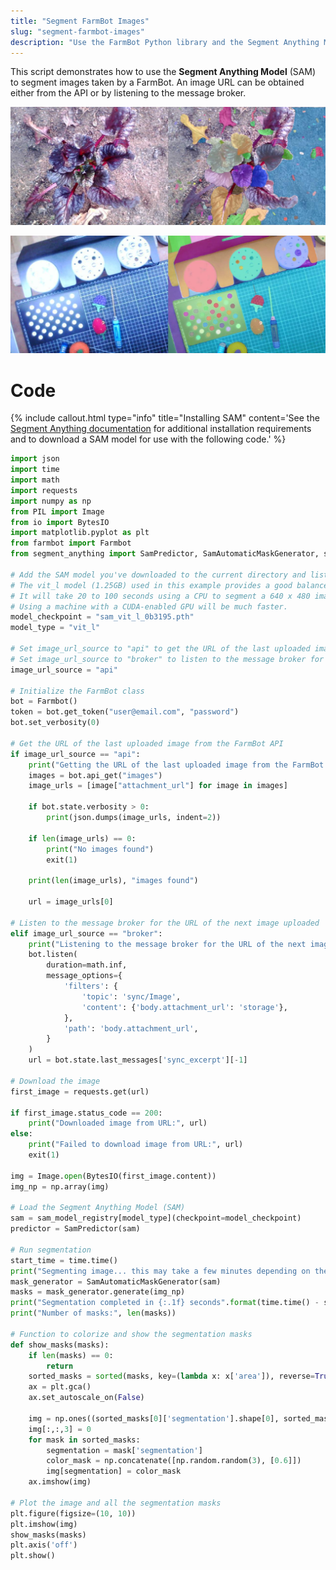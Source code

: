 ```yaml
---
title: "Segment FarmBot Images"
slug: "segment-farmbot-images"
description: "Use the FarmBot Python library and the Segment Anything Model to segment images taken by a FarmBot"
---
```


This script demonstrates how to use the **Segment Anything Model** (SAM) to segment images taken by a FarmBot. An image URL can be obtained either from the API or by listening to the message broker.

![plant segmentation example](_images/plant_segmentation_example.jpeg)

![toolbay segmentation example](_images/toolbay_segmentation_example.jpeg)

# Code

{%
include callout.html
type="info"
title="Installing SAM"
content='See the [Segment Anything documentation](https://github.com/facebookresearch/segment-anything) for additional installation requirements and to download a SAM model for use with the following code.'
%}

```python
import json
import time
import math
import requests
import numpy as np
from PIL import Image
from io import BytesIO
import matplotlib.pyplot as plt
from farmbot import Farmbot
from segment_anything import SamPredictor, SamAutomaticMaskGenerator, sam_model_registry

# Add the SAM model you've downloaded to the current directory and list its path and type here.
# The vit_l model (1.25GB) used in this example provides a good balance between speed and results.
# It will take 20 to 100 seconds using a CPU to segment a 640 x 480 image with the vit_l model.
# Using a machine with a CUDA-enabled GPU will be much faster.
model_checkpoint = "sam_vit_l_0b3195.pth"
model_type = "vit_l"

# Set image_url_source to "api" to get the URL of the last uploaded image from the FarmBot API.
# Set image_url_source to "broker" to listen to the message broker for the URL of the next image uploaded.
image_url_source = "api"

# Initialize the FarmBot class
bot = Farmbot()
token = bot.get_token("user@email.com", "password")
bot.set_verbosity(0)

# Get the URL of the last uploaded image from the FarmBot API
if image_url_source == "api":
    print("Getting the URL of the last uploaded image from the FarmBot API...")
    images = bot.api_get("images")
    image_urls = [image["attachment_url"] for image in images]

    if bot.state.verbosity > 0:
        print(json.dumps(image_urls, indent=2))

    if len(image_urls) == 0:
        print("No images found")
        exit(1)

    print(len(image_urls), "images found")

    url = image_urls[0]

# Listen to the message broker for the URL of the next image uploaded
elif image_url_source == "broker":
    print("Listening to the message broker for the URL of the next image uploaded...")
    bot.listen(
        duration=math.inf,
        message_options={
            'filters': {
                'topic': 'sync/Image',
                'content': {'body.attachment_url': 'storage'},
            },
            'path': 'body.attachment_url',
        }
    )
    url = bot.state.last_messages['sync_excerpt'][-1]

# Download the image
first_image = requests.get(url)

if first_image.status_code == 200:
    print("Downloaded image from URL:", url)
else:
    print("Failed to download image from URL:", url)
    exit(1)

img = Image.open(BytesIO(first_image.content))
img_np = np.array(img)

# Load the Segment Anything Model (SAM)
sam = sam_model_registry[model_type](checkpoint=model_checkpoint)
predictor = SamPredictor(sam)

# Run segmentation
start_time = time.time()
print("Segmenting image... this may take a few minutes depending on the model and your computer's hardware.")
mask_generator = SamAutomaticMaskGenerator(sam)
masks = mask_generator.generate(img_np)
print("Segmentation completed in {:.1f} seconds".format(time.time() - start_time))
print("Number of masks:", len(masks))

# Function to colorize and show the segmentation masks
def show_masks(masks):
    if len(masks) == 0:
        return
    sorted_masks = sorted(masks, key=(lambda x: x['area']), reverse=True)
    ax = plt.gca()
    ax.set_autoscale_on(False)

    img = np.ones((sorted_masks[0]['segmentation'].shape[0], sorted_masks[0]['segmentation'].shape[1], 4))
    img[:,:,3] = 0
    for mask in sorted_masks:
        segmentation = mask['segmentation']
        color_mask = np.concatenate([np.random.random(3), [0.6]])
        img[segmentation] = color_mask
    ax.imshow(img)

# Plot the image and all the segmentation masks
plt.figure(figsize=(10, 10))
plt.imshow(img)
show_masks(masks)
plt.axis('off')
plt.show()
```
